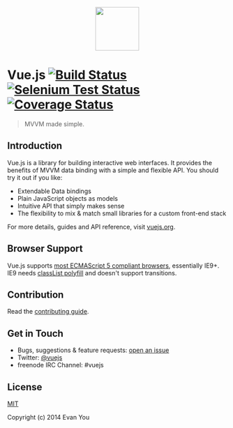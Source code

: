 <p align="center"><a href="http://vuejs.org" target="_blank"><img width="100"src="http://vuejs.org/images/logo.png"></a></p>

# Vue.js [![Build Status](https://travis-ci.org/yyx990803/vue.png?branch=master)](https://travis-ci.org/yyx990803/vue) [![Selenium Test Status](https://saucelabs.com/buildstatus/vuejs)](https://saucelabs.com/u/vuejs) [![Coverage Status](https://coveralls.io/repos/yyx990803/vue/badge.png)](https://coveralls.io/r/yyx990803/vue)

> MVVM made simple.

## Introduction

Vue.js is a library for building interactive web interfaces. It provides the benefits of MVVM data binding with a simple and flexible API. You should try it out if you like:

- Extendable Data bindings
- Plain JavaScript objects as models
- Intuitive API that simply makes sense
- The flexibility to mix & match small libraries for a custom front-end stack

For more details, guides and API reference, visit [vuejs.org](http://vuejs.org).

## Browser Support

Vue.js supports [most ECMAScript 5 compliant browsers](https://saucelabs.com/u/vuejs), essentially IE9+. IE9 needs [classList polyfill](https://github.com/remy/polyfills/blob/master/classList.js) and doesn't support transitions.

## Contribution

Read the [contributing guide](https://github.com/yyx990803/vue/blob/master/README.md).

## Get in Touch

- Bugs, suggestions & feature requests: [open an issue](https://github.com/yyx990803/vue/issues)
- Twitter: [@vuejs](https://twitter.com/vuejs)
- freenode IRC Channel: #vuejs

## License

[MIT](http://opensource.org/licenses/MIT)

Copyright (c) 2014 Evan You